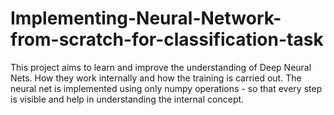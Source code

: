 # Implementing-Neural-Network-from-scratch-for-classification-task
This project aims to learn and improve the understanding of Deep Neural Nets. How they work internally and how the training is carried out. The neural net is implemented using only numpy operations - so that every step is visible and help in understanding the internal concept.
